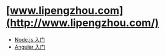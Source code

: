 # [www.lipengzhou.com](http://www.lipengzhou.com/)

- [Node.js 入门](http://nodejs.lipengzhou.com/)
- [Angular 入门](http://angular.lipengzhou.com/)
